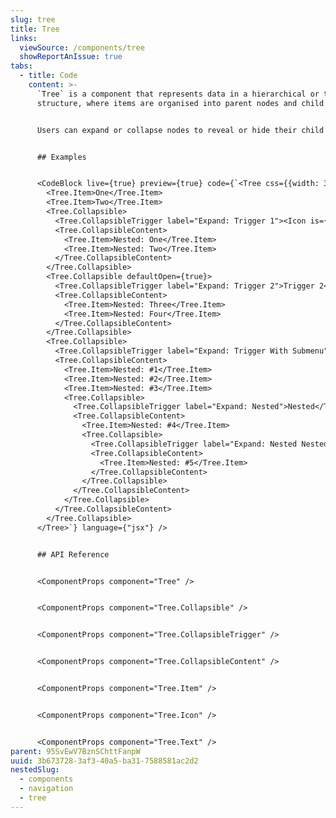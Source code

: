 ```yaml
---
slug: tree
title: Tree
links:
  viewSource: /components/tree
  showReportAnIssue: true
tabs:
  - title: Code
    content: >-
      `Tree` is a component that represents data in a hierarchical or tree-like
      structure, where items are organised into parent nodes and child nodes.


      Users can expand or collapse nodes to reveal or hide their child nodes, allowing them to navigate through the hierarchy efficiently.


      ## Examples


      <CodeBlock live={true} preview={true} code={`<Tree css={{width: 300}}>
        <Tree.Item>One</Tree.Item>
        <Tree.Item>Two</Tree.Item>
        <Tree.Collapsible>
          <Tree.CollapsibleTrigger label="Expand: Trigger 1"><Icon is={Sun} /> Trigger 1</Tree.CollapsibleTrigger>
          <Tree.CollapsibleContent>
            <Tree.Item>Nested: One</Tree.Item>
            <Tree.Item>Nested: Two</Tree.Item>
          </Tree.CollapsibleContent>
        </Tree.Collapsible>
        <Tree.Collapsible defaultOpen={true}>
          <Tree.CollapsibleTrigger label="Expand: Trigger 2">Trigger 2<Icon is={Bell} /></Tree.CollapsibleTrigger>
          <Tree.CollapsibleContent>
            <Tree.Item>Nested: Three</Tree.Item>
            <Tree.Item>Nested: Four</Tree.Item>
          </Tree.CollapsibleContent>
        </Tree.Collapsible>
        <Tree.Collapsible>
          <Tree.CollapsibleTrigger label="Expand: Trigger With Submenu">Trigger With Submenu</Tree.CollapsibleTrigger>
          <Tree.CollapsibleContent>
            <Tree.Item>Nested: #1</Tree.Item>
            <Tree.Item>Nested: #2</Tree.Item>
            <Tree.Item>Nested: #3</Tree.Item>
            <Tree.Collapsible>
              <Tree.CollapsibleTrigger label="Expand: Nested">Nested</Tree.CollapsibleTrigger>
              <Tree.CollapsibleContent>
                <Tree.Item>Nested: #4</Tree.Item>
                <Tree.Collapsible>
                  <Tree.CollapsibleTrigger label="Expand: Nested Nested">Nested Nested</Tree.CollapsibleTrigger>
                  <Tree.CollapsibleContent>
                    <Tree.Item>Nested: #5</Tree.Item>
                  </Tree.CollapsibleContent>
                </Tree.Collapsible>
              </Tree.CollapsibleContent>
            </Tree.Collapsible>
          </Tree.CollapsibleContent>
        </Tree.Collapsible>
      </Tree>`} language={"jsx"} />


      ## API Reference


      <ComponentProps component="Tree" />


      <ComponentProps component="Tree.Collapsible" />


      <ComponentProps component="Tree.CollapsibleTrigger" />


      <ComponentProps component="Tree.CollapsibleContent" />


      <ComponentProps component="Tree.Item" />


      <ComponentProps component="Tree.Icon" />


      <ComponentProps component="Tree.Text" />
parent: 95SvEwV7BznSChttFanpW
uuid: 3b673728-3af3-40a5-ba31-7588581ac2d2
nestedSlug:
  - components
  - navigation
  - tree
---
```

